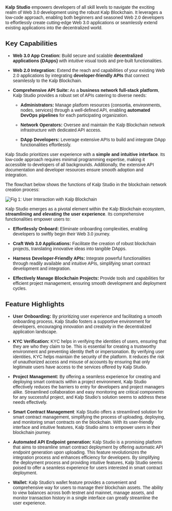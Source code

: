 <style> body {  font-family: "Source Sans 3", sans-serif!important; }</style>
<link href="https://fonts.googleapis.com/css2?family=Source+Sans+3:ital,wght@0,200..900;1,200..900&display=swap" rel="stylesheet">    <link rel="stylesheet" href="https://fonts.googleapis.com/icon?family=Material+Icons">

**Kalp Studio** empowers developers of all skill levels to navigate the exciting realm of Web 3.0 development using the robust Kalp Blockchain. It leverages a low-code approach, enabling both beginners and seasoned Web 2.0 developers to effortlessly create cutting-edge Web 3.0 applications or seamlessly extend existing applications into the decentralized world.

## Key Capabilities

-   **Web 3.0 App Creation:** Build secure and scalable **decentralized applications (DApps)** with intuitive visual tools and pre-built functionalities.
    
-   **Web 2.0 Integration:** Extend the reach and capabilities of your existing Web 2.0 applications by integrating **developer-friendly APIs** that connect seamlessly to the Kalp Blockchain.
    
-   **Comprehensive API Suite:** As a **business network full-stack platform**, Kalp Studio provides a robust set of APIs catering to diverse needs:
    
    -   **Administrators:** Manage platform resources (consortia, environments, nodes, services) through a well-defined API, enabling **automated DevOps pipelines** for each participating organization.
        
    -   **Network Operators:** Oversee and maintain the Kalp Blockchain network infrastructure with dedicated API access.
        
    -   **DApp Developers:** Leverage extensive APIs to build and integrate DApp functionalities effortlessly.
        
    

Kalp Studio prioritizes user experience with a **simple and intuitive interface**. Its low-code approach requires minimal programming expertise, making it accessible to developers of all backgrounds. Additionally, the extensive API documentation and developer resources ensure smooth adoption and integration.

The flowchart below shows the functions of Kalp Studio in the blockchain network creation process:

![Fig 1: User Interaction with Kalp Blockchain](https://docs.kalp.studio/~gitbook/image?url=https:%2F%2F1878384301-files.gitbook.io%2F%7E%2Ffiles%2Fv0%2Fb%2Fgitbook-x-prod.appspot.com%2Fo%2Fspaces%252FzAA5Z6u1ZyGAxXbYfExA%252Fuploads%252FYro5rMSIbzTrNZp8Nl8z%252Fimage.png%3Falt=media%26token=62e4838e-30b0-44a6-935a-15802247bfb4&width=768&dpr=4&quality=100&sign=a1c1f6843095bc14a808c95a2d408c74a3dc8fe0e70e8404e6d433b9697e8e7e)

Kalp Studio emerges as a pivotal element within the Kalp Blockchain ecosystem, **streamlining and elevating the user experience**. Its comprehensive functionalities empower users to:

-   **Effortlessly Onboard:** Eliminate onboarding complexities, enabling developers to swiftly begin their Web 3.0 journey.
    
-   **Craft Web 3.0 Applications:** Facilitate the creation of robust blockchain projects, translating innovative ideas into tangible DApps.
    
-   **Harness Developer-Friendly APIs:** Integrate powerful functionalities through readily available and intuitive APIs, simplifying smart contract development and integration.
    
-   **Effectively Manage Blockchain Projects:** Provide tools and capabilities for efficient project management, ensuring smooth development and deployment cycles.
    

## Feature Highlights

-   **User Onboarding:** By prioritizing user experience and facilitating a smooth onboarding process, Kalp Studio fosters a supportive environment for developers, encouraging innovation and creativity in the decentralized application landscape.
    
-   **KYC Verification:** KYC helps in verifying the identities of users, ensuring that they are who they claim to be. This is essential for creating a trustworthy environment and preventing identity theft or impersonation. By verifying user identities, KYC helps maintain the security of the platform. It reduces the risk of unauthorized access and misuse of accounts by ensuring that only legitimate users have access to the services offered by Kalp Studio.
    
-   **Project Management:** By offering a seamless experience for creating and deploying smart contracts within a project environment, Kalp Studio effectively reduces the barriers to entry for developers and project managers alike. Streamlined collaboration and easy monitoring are critical components for any successful project, and Kalp Studio’s solution seems to address these needs effectively.
    
-   **Smart Contract Management**: Kalp Studio offers a streamlined solution for smart contract management, simplifying the process of uploading, deploying, and monitoring smart contracts on the blockchain. With its user-friendly interface and intuitive features, Kalp Studio aims to empower users in their blockchain journey.
    
-   **Automated API Endpoint generation:** Kalp Studio is a promising platform that aims to streamline smart contract deployment by offering automatic API endpoint generation upon uploading. This feature revolutionizes the integration process and enhances efficiency for developers. By simplifying the deployment process and providing intuitive features, Kalp Studio seems poised to offer a seamless experience for users interested in smart contract deployment.
    
-   **Wallet:** Kalp Studio's wallet feature provides a convenient and comprehensive way for users to manage their blockchain assets. The ability to view balances across both testnet and mainnet, manage assets, and monitor transaction history in a single interface can greatly streamline the user experience.
